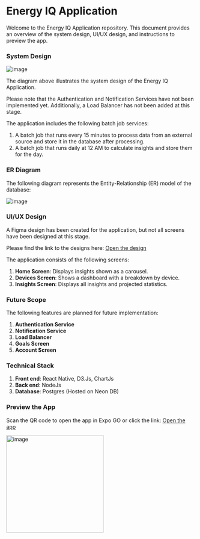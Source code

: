# Energy IQ Application

Welcome to the Energy IQ Application repository. This document provides an overview of the system design, UI/UX design, and instructions to preview the app.

### System Design

![image](https://github.com/user-attachments/assets/26d18697-f393-47b3-86ad-9043340fba79)

The diagram above illustrates the system design of the Energy IQ Application.

Please note that the Authentication and Notification Services have not been implemented yet. Additionally, a Load Balancer has not been added at this stage.

The application includes the following batch job services:

1. A batch job that runs every 15 minutes to process data from an external source and store it in the database after processing.
2. A batch job that runs daily at 12 AM to calculate insights and store them for the day.

### ER Diagram

The following diagram represents the Entity-Relationship (ER) model of the database:

![image](https://github.com/user-attachments/assets/8f60e147-f95a-4c51-8022-b1eefe743f6c)

### UI/UX Design

A Figma design has been created for the application, but not all screens have been designed at this stage.

Please find the link to the designs here: [Open the design](https://www.figma.com/design/5Xsi7nL62GxRmjBcBTI8mk/EnergyIQ?node-id=0-1&t=sZYFp7onBLemX1n2-1)

The application consists of the following screens:

1. **Home Screen**: Displays insights shown as a carousel.
2. **Devices Screen**: Shows a dashboard with a breakdown by device.
3. **Insights Screen**: Displays all insights and projected statistics.

### Future Scope

The following features are planned for future implementation:

1. **Authentication Service**
2. **Notification Service**
3. **Load Balancer**
4. **Goals Screen**
5. **Account Screen**

### Technical Stack

1. **Front end**: React Native, D3.Js, ChartJs
2. **Back end**: NodeJs
3. **Database**: Postgres (Hosted on Neon DB)

### Preview the App

Scan the QR code to open the app in Expo GO or click the link: [Open the app](https://expo.dev/preview/update?message=change%20backend%20deployment%20service&updateRuntimeVersion=1.0.0&createdAt=2025-01-07T17%3A34%3A32.228Z&slug=exp&projectId=d21cc783-f718-4caa-b9a0-ce26fa413382&group=f4f00681-652b-454c-9ec4-9df37c6abd1f)

<img width="259" alt="image" src="https://github.com/user-attachments/assets/ee2f19bb-f4e8-4824-80ae-124527865acb" />


